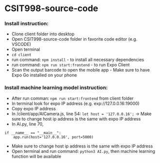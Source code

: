 # CSIT998-source-code

### Install instruction:
- Clone client folder into desktop
- Open CSIT998-source-code folder in favorite code editor (e.g. VSCODE)
- Open terminal
- `cd client`
- run command: `npm install` - to install all necessary dependencies
- run command: `npm run start:frontend` - to run Expo Client
- Scan the output barcode to open the mobile app - Make sure to have Expo Go installed on your phone

### Install machine learning model instruction:
- After run comman: `npm run start:frontend` from client folder
- In terminal look for expo IP address (e.g. exp://127.0.0.16:19000)
- Copy expo IP address
- In /client/app/AICamera.js, line 54: `let host = '127.0.0.16';` -> Make sure to change host ip address is the same with expo IP address
- In AI.py, line 70,
```
if __name__ == "__main__":
    app.run(host='127.0.0.16', port=5000)
```
- Make sure to change host ip address is the same with expo IP address
- Open terminal and run command: `python3 AI.py`, then machine learning function will be available
